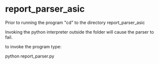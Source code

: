 # report_parser_asic

Prior to running the program "cd" to the directory report_parser_asic

Invoking the python interpreter outside the folder will cause the parser to fail.

to invoke the program type:

  python report_parser.py
  
